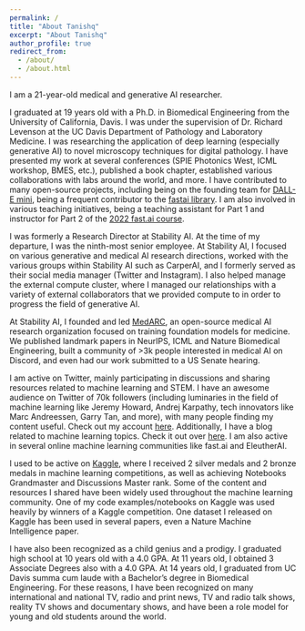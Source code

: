 ```yaml
---
permalink: /
title: "About Tanishq"
excerpt: "About Tanishq"
author_profile: true
redirect_from:
  - /about/
  - /about.html
---
```


I am a 21-year-old medical and generative AI researcher. 

I graduated at 19 years old with a Ph.D. in Biomedical Engineering from the University of California, Davis. I was under the supervision of Dr. Richard Levenson at the UC Davis Department of Pathology and Laboratory Medicine. I was researching the application of deep learning (especially generative AI) to novel microscopy techniques for digital pathology. I have presented my work at several conferences (SPIE Photonics West, ICML workshop, BMES, etc.), published a book chapter, established various collaborations with labs around the world, and more. I have contributed to many open-source projects, including being on the founding team for [DALL-E mini](https://github.com/borisdayma/dalle-mini), being a frequent contributor to the [fastai library](https://github.com/fastai/fastai). I am also involved in various teaching initiatives, being a teaching assistant for Part 1 and instructor for Part 2 of the [2022 fast.ai course](https://course.fast.ai).

I was formerly a Research Director at Stability AI. At the time of my departure, I was the ninth-most senior employee. At Stability AI, I focused on various generative and medical AI research directions, worked with the various groups within Stability AI such as CarperAI, and I formerly served as their social media manager (Twitter and Instagram). I also helped manage the external compute cluster, where I managed our relationships with a variety of external collaborators that we provided compute to in order to progress the field of generative AI.

At Stability AI, I founded and led [MedARC](https://medarc.ai), an open-source medical AI research organization focused on training foundation models for medicine. We published landmark papers in NeurIPS, ICML and Nature Biomedical Engineering, built a community of >3k people interested in medical AI on Discord, and even had our work submitted to a US Senate hearing.

I am active on Twitter, mainly participating in discussions and sharing resources related to machine learning and STEM. I have an awesome audience on Twitter of 70k followers (including luminaries in the field of machine learning like Jeremy Howard, Andrej Karpathy, tech innovators like Marc Andreessen, Garry Tan, and more), with many people finding my content useful. Check out my account [here](https://twitter.com/iScienceLuvr). Additionally, I have a blog related to machine learning topics. Check it out over [here](https://tanishq.ai/blog). I am also active in several online machine learning communities like fast.ai and EleutherAI.

I used to be active on [Kaggle](https://kaggle.com/tanlikesmath), where I received 2 silver medals and 2 bronze medals in machine learning competitions, as well as achieving Notebooks Grandmaster and Discussions Master rank. Some of the content and resources I shared have been widely used throughout the machine learning community. One of my code examples/notebooks on Kaggle was used heavily by winners of a Kaggle competition. One dataset I released on Kaggle has been used in several papers, even a Nature Machine Intelligence paper.

I have also been recognized as a child genius and a prodigy. I graduated high school at 10 years old with a 4.0 GPA. At 11 years old, I obtained 3 Associate Degrees also with a 4.0 GPA. At 14 years old, I graduated from UC Davis summa cum laude with a Bachelor’s degree in Biomedical Engineering. For these reasons, I have been recognized on many international and national TV, radio and print news, TV and radio talk shows, reality TV shows and documentary shows, and have been a role model for young and old students around the world.
